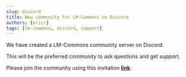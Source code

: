 ```yaml
---
slug: discord
title: New community for LM-Commons on Discord
authors: [ericr]
tags: [lm-commons, discord, support]
---
```

We have created a LM-Commons community server on Discord.

This will be the preferred community to ask questions and get support.

Please join the community using this invitation [**link**](https://discord.gg/qz6Hm3nETa).